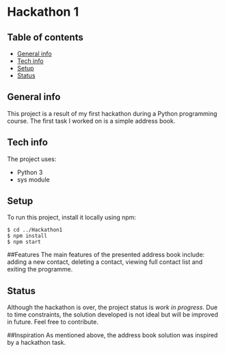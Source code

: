# Hackathon 1
 ## Table of contents
* [General info](#general-info)
* [Tech info](#tech-info)
* [Setup](#setup)
* [Status](#status)

## General info
This project is a result of my first hackathon during a Python programming course.
The first task I worked on is a simple address book.
## Tech info
The project uses:
* Python 3
* sys module
	
## Setup
To run this project, install it locally using npm:

```
$ cd ../Hackathon1
$ npm install
$ npm start
```
##Features
The main features of the presented address book include: adding a new contact, deleting a contact, viewing full contact list and exiting the programme.

## Status
Although the hackathon is over, the project status is _work in progress_. Due to time constraints, the solution developed is not ideal but will be improved in future.
Feel free to contribute.

##Inspiration
As mentioned above, the address book solution was inspired by a hackathon task.


